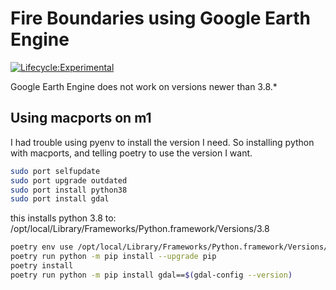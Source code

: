 # Fire Boundaries using Google Earth Engine

[![Lifecycle:Experimental](https://img.shields.io/badge/Lifecycle-Experimental-339999)](https://github.com/bcgov/repomountie/blob/master/doc/lifecycle-badges.md)

Google Earth Engine does not work on versions newer than 3.8.*

## Using macports on m1

I had trouble using pyenv to install the version I need. So installing python with macports, and telling poetry to use the version I want.


```bash
sudo port selfupdate
sudo port upgrade outdated
sudo port install python38
sudo port install gdal
```

this installs python 3.8 to: /opt/local/Library/Frameworks/Python.framework/Versions/3.8

```bash
poetry env use /opt/local/Library/Frameworks/Python.framework/Versions/3.8/bin/python3
poetry run python -m pip install --upgrade pip
poetry install
poetry run python -m pip install gdal==$(gdal-config --version)
```
